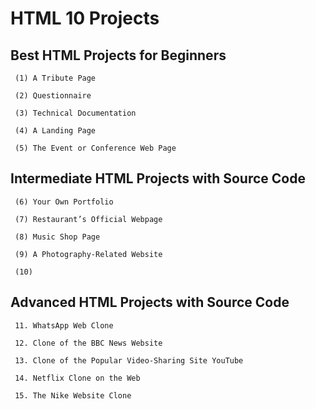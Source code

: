 # HTML 10 Projects 

##  Best HTML Projects for Beginners

     (1) A Tribute Page
    
     (2) Questionnaire
    
     (3) Technical Documentation
    
     (4) A Landing Page
    
     (5) The Event or Conference Web Page

## Intermediate HTML Projects with Source Code

     (6) Your Own Portfolio
    
     (7) Restaurant’s Official Webpage
    
     (8) Music Shop Page
    
     (9) A Photography-Related Website
    
     (10) 

## Advanced HTML Projects with Source Code

     11. WhatsApp Web Clone
    
     12. Clone of the BBC News Website

     13. Clone of the Popular Video-Sharing Site YouTube

     14. Netflix Clone on the Web
    
     15. The Nike Website Clone

